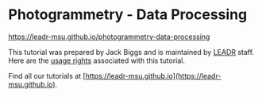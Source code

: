 # Photogrammetry - Data Processing
https://leadr-msu.github.io/photogrammetry-data-processing

This tutorial was prepared by Jack Biggs and is maintained by [LEADR](http://leadr.msu.edu) staff. Here are the [usage rights](https://github.com/leadr-msu/photogrammetry-data-processing/blob/master/License.MD) associated with this tutorial.

Find all our tutorials at [https://leadr-msu.github.io](https://leadr-msu.github.io).
